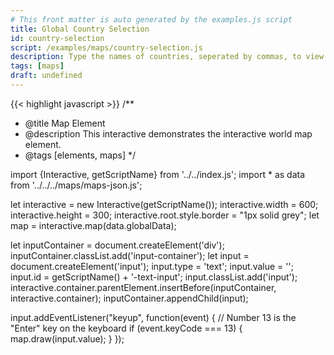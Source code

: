 ```yaml
---
# This front matter is auto generated by the examples.js script
title: Global Country Selection
id: country-selection
script: /examples/maps/country-selection.js
description: Type the names of countries, seperated by commas, to view them in the interactive.
tags: [maps]
draft: undefined
---
```


{{< highlight javascript >}}
/**
* @title Map Element
* @description This interactive demonstrates the interactive world map element.
* @tags [elements, maps]
*/

import {Interactive, getScriptName} from '../../index.js';
import * as data from '../../../maps/maps-json.js';

let interactive = new Interactive(getScriptName());
interactive.width = 600;
interactive.height = 300;
interactive.root.style.border = "1px solid grey";
let map = interactive.map(data.globalData);

let inputContainer = document.createElement('div');
inputContainer.classList.add('input-container');
let input = document.createElement('input');
input.type = 'text';
input.value = '';
input.id = getScriptName() + '-text-input';
input.classList.add('input');
interactive.container.parentElement.insertBefore(inputContainer, interactive.container);
inputContainer.appendChild(input);

input.addEventListener("keyup", function(event) {
    // Number 13 is the "Enter" key on the keyboard
    if (event.keyCode === 13) {
        map.draw(input.value);
    }
  });
